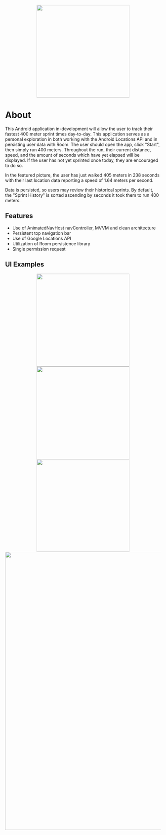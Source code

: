 <p align="center"><img src="https://user-images.githubusercontent.com/77797048/135735284-01f5575f-918d-42f3-8d66-b5949f4435f5.png" width="300px"></p>

# About
     
This Android application in-development will allow the user to track their fastest 400 meter sprint times day-to-day. This application serves as a personal exploration in both working with the Android Locations API and in persisting user data with Room. The user should open the app, click "Start", then simply run 400 meters. Throughout the run, their current distance, speed, and the amount of seconds which have yet elapsed will be displayed. If the user has not yet sprinted once today, they are encouraged to do so.

In the featured picture, the user has just walked 405 meters in 238 seconds with their last location data reporting a speed of 1.64 meters per second.

Data is persisted, so users may review their historical sprints. By default, the "Sprint History" is sorted ascending by seconds it took them to run 400 meters.

## Features
* Use of AnimatedNavHost navController, MVVM and clean architecture
* Persistent top navigation bar
* Use of Google Locations API
* Utilization of Room persistence library
* Single permission request

## UI Examples
<p align="center">
<img src="https://user-images.githubusercontent.com/77797048/135735287-ae45b395-aa19-4f79-9db1-f12d2b810757.png" width="300px">
<img src="https://user-images.githubusercontent.com/77797048/135764841-cd15936e-f254-49bd-9383-c07a80230650.jpg" width="300px">
<img src="https://user-images.githubusercontent.com/77797048/135764844-3bcb901a-01a8-4ad3-b6f5-494fe85f8dd8.jpg" width="300px">
<img src="https://user-images.githubusercontent.com/77797048/135764845-a69d79e2-70ff-4089-825c-782b4b08b5c4.jpg" width="900px">

</p>
